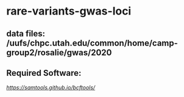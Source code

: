 # rare-variants-gwas-loci

## data files: /uufs/chpc.utah.edu/common/home/camp-group2/rosalie/gwas/2020

## Required Software:
*https://samtools.github.io/bcftools/*
